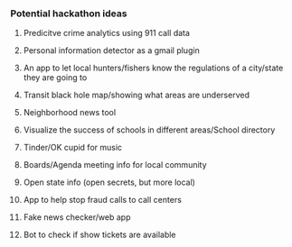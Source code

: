 ### Potential hackathon ideas

1.  Predicitve crime analytics using 911 call data

2.  Personal information detector as a gmail plugin

3.  An app to let local hunters/fishers know the regulations of a city/state they are going to

4.  Transit black hole map/showing what areas are underserved

5.  Neighborhood news tool

6.  Visualize the success of schools in different areas/School directory

7.  Tinder/OK cupid for music

8.  Boards/Agenda meeting info for local community

9.  Open state info (open secrets, but more local)

10.  App to help stop fraud calls to call centers

11.  Fake news checker/web app

12.  Bot to check if show tickets are available
